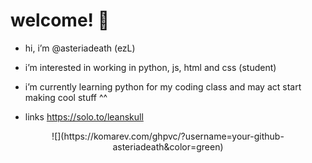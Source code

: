 # welcome! 🩶



-  hi, i’m @asteriadeath (ezL)

  
- i’m interested in working in python, js, html and  css (student)

  
- i’m currently learning python for my coding class and may act start making cool stuff ^^


 - links https://solo.to/leanskull

<p align="center">
![](https://komarev.com/ghpvc/?username=your-github-asteriadeath&color=green)



